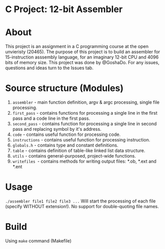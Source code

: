 # C Project: 12-bit Assembler

# About

This project is an assignment in a C programming course at the open unvieristy (20465). The purpose of this project is to build an assembler for 15-instruction asssembly language, for an imaginary 12-bit CPU and 4096 bits of memory size. This project was done by @GoshaDo. For any issues, questions and ideas turn to the Issues tab.

# Source structure (Modules)

1. `assembler` - main function definition, argv & argc processing, single file processing.
2. `first_pass` - contains functions for processing a single line in the first pass and a code line in the first pass.
3. `second_pass` - contains function for processing a single line in second pass and replacing symbol by it's address.
4. `code` - contains useful function for processing code.
5. `instructions` - contains useful function for processing instruction.
6. `globals.h` - contains type and constant definitions.
7. `table` - contains definition of table-like linked list data structure.
8. `utils` - contains general-purposed, project-wide functions.
9. `writefiles `- contains methods for writing output files: *.ob, *.ext and *.ent

# Usage

`./assembler file1 file2 file3 ...` Will start the processing of each file (specify WITHOUT extension!). No support for double-quoting file names.

# Build

Using `make` command (Makefile)
